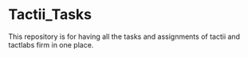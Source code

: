 # Tactii_Tasks

This repository is for having all the tasks and assignments of tactii and tactlabs firm in one place.
